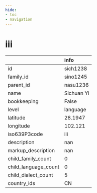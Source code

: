 ```yaml
---
hide:
- toc
- navigation
---
```

# iii
|                      | info       |
|:---------------------|:-----------|
| id                   | sich1238   |
| family_id            | sino1245   |
| parent_id            | nasu1236   |
| name                 | Sichuan Yi |
| bookkeeping          | False      |
| level                | language   |
| latitude             | 28.1947    |
| longitude            | 102.121    |
| iso639P3code         | iii        |
| description          | nan        |
| markup_description   | nan        |
| child_family_count   | 0          |
| child_language_count | 0          |
| child_dialect_count  | 5          |
| country_ids          | CN         |